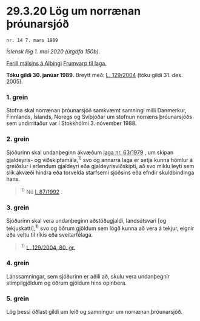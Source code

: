 # 29.3.20 Lög um norrænan þróunarsjóð

`nr. 14 7. mars 1989`

_Íslensk lög 1. maí 2020 (útgáfa 150b)._

[Ferill málsins á Alþingi](https://www.althingi.is/thingstorf/thingmalalistar-eftir-thingum/ferill/?ltg=111&mnr=202)
[Frumvarp til laga.](https://www.althingi.is/altext/111/s/0273.html)

**Tóku gildi 30. janúar 1989.**
Breytt með:
[L. 129/2004](https://althingi.is/altext/stjt/2004.129.html) (tóku gildi 31. des. 2005).

### 1. grein

Stofna skal norrænan þróunarsjóð samkvæmt samningi milli Danmerkur, Finnlands, Íslands, Noregs og Svíþjóðar um stofnun norræns þróunarsjóðs sem undirritaður var í Stokkhólmi 3. nóvember 1988.

### 2. grein

Sjóðurinn skal undanþeginn ákvæðum [laga nr. 63/1979](/altext/stjtnr.md#1979063) , um skipan gjaldeyris- og viðskiptamála,<sup>1)</sup> svo og annarra laga er setja kunna hömlur á greiðslur í erlendum gjaldeyri eða gjaldeyrisviðskipti, að svo miklu leyti sem slík ákvæði hindra eða torvelda starfsemi sjóðsins eða efndir skuldbindinga hans.

> <sup>1)</sup> Nú [l. 87/1992](1992087.md) .



### 3. grein

Sjóðurinn skal vera undanþeginn aðstöðugjaldi, landsútsvari [og tekjuskatti],<sup>1)</sup> svo og öðrum gjöldum sem lögð kunna að vera á tekjur, eignir eða veltu til ríkis eða sveitarfélaga.

> <sup>1)</sup> [L. 129/2004, 80. gr.](https://althingi.is/altext/stjt/2004.129.html)

### 4. grein

Lánssamningar, sem sjóðurinn er aðili að, skulu vera undanþegnir stimpilgjöldum og öðrum gjöldum hins opinbera.

### 5. grein

Lög þessi öðlast gildi um leið og samningur um norrænan þróunarsjóð.
